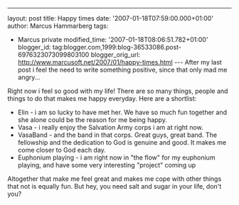 ---
layout: post
title: Happy times
date: '2007-01-18T07:59:00.000+01:00'
author: Marcus Hammarberg
tags:
  - Marcus
private
modified_time: '2007-01-18T08:06:51.782+01:00'
blogger_id: tag:blogger.com,1999:blog-36533086.post-6976323073099803100
blogger_orig_url: http://www.marcusoft.net/2007/01/happy-times.html ---
After my last post i feel the need to write something positive, since
that only mad me angry...

Right now i feel so good with my life! There are so many things, people
and things to do that makes me happy everyday. Here are a shortlist:

-   <span id="SPELLING_ERROR_0" class="blsp-spelling-error"
    onclick="BLOG_clickHandler(this)">Elin</span> - i am so lucky to
    have met her. We have so much fun together and she alone could be
    the reason for me being happy.
-   <span id="SPELLING_ERROR_1" class="blsp-spelling-error"
    onclick="BLOG_clickHandler(this)">Vasa</span> - i really enjoy the
    Salvation Army corps i am at right now.
-   <span id="SPELLING_ERROR_2" class="blsp-spelling-error"
    onclick="BLOG_clickHandler(this)">VasaBand</span> - and the band in
    that corps. Great guys, great band. The fellowship and the
    dedication to God is <span id="SPELLING_ERROR_3"
    class="blsp-spelling-corrected">genuine</span> and good. It makes me
    come closer to God each day.
-   <span id="SPELLING_ERROR_4"
    class="blsp-spelling-corrected">Euphonium playing</span> - i am
    right now in "the flow" for my <span id="SPELLING_ERROR_5"
    class="blsp-spelling-error"
    onclick="BLOG_clickHandler(this)">euphonium playing</span>, and have
    some very <span id="SPELLING_ERROR_6"
    class="blsp-spelling-corrected">interesting</span> "project" coming
    up

Altogether that make me feel great and makes me cope with other things
that not is equally fun. But hey, you need salt and sugar in your life,
don't you?
